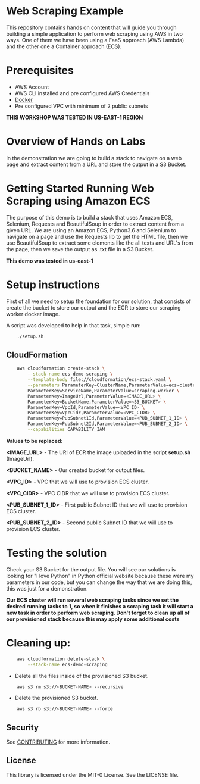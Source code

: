 # Web Scraping Example

This repository contains hands on content that will guide you through building a simple application to perform web scraping using AWS in two ways. One of them we have been using a FaaS approach (AWS Lambda) and the other one a Container approach (ECS).

# Prerequisites

- AWS Account
- AWS CLI installed and pre configured AWS Credentials
- [Docker](https://docs.docker.com/get-docker/)
- Pre configured VPC with minimum of 2 public subnets

**THIS WORKSHOP WAS TESTED IN US-EAST-1 REGION**

# Overview of Hands on Labs

In the demonstration we are going to build a stack to navigate on a web page and extract content from a URL and store the output in a S3 Bucket.

# Getting Started Running Web Scraping using Amazon ECS

The purpose of this demo is to build a stack that uses Amazon ECS, Selenium, Requests and BeautifulSoup in order to extract content from a given URL. We are using an Amazon ECS, Python3.6 and Selenium to navigate on a page and use the Requests lib to get the HTML file, then we use BeautifulSoup to extract some elements like the all texts and URL's from the page, then we save the output as .txt file in a S3 Bucket.

**This demo was tested in us-east-1**

# Setup instructions

First of all we need to setup the foundation for our solution, that consists of create the bucket to store our output and the ECR to store our scraping worker docker image.

A script was developed to help in that task, simple run:

```bash
    ./setup.sh
```

## CloudFormation
```bash
    aws cloudformation create-stack \
        --stack-name ecs-demo-scraping \
        --template-body file://cloudformation/ecs-stack.yaml \
        --parameters ParameterKey=ClusterName,ParameterValue=ecs-cluster-demo \
        ParameterKey=ServiceName,ParameterValue=scraping-worker \
        ParameterKey=ImageUrl,ParameterValue=<IMAGE_URL> \
        ParameterKey=BucketName,ParameterValue=<S3_BUCKET> \
        ParameterKey=VpcId,ParameterValue=<VPC_ID> \
        ParameterKey=VpcCidr,ParameterValue=<VPC_CIDR> \
        ParameterKey=PubSubnet1Id,ParameterValue=<PUB_SUBNET_1_ID> \
        ParameterKey=PubSubnet2Id,ParameterValue=<PUB_SUBNET_2_ID> \
        --capabilities CAPABILITY_IAM
```

**Values to be replaced:**

**<IMAGE_URL>** - The URI of ECR the image uploaded in the script **setup.sh** (ImageUrl).

**<BUCKET_NAME>** - Our created bucket for output files.

**<VPC_ID>** - VPC that we will use to provision ECS cluster.

**<VPC_CIDR>** - VPC CIDR that we will use to provision ECS cluster.

**<PUB_SUBNET_1_ID>** - First public Subnet ID that we will use to provision ECS cluster.

**<PUB_SUBNET_2_ID>** - Second public Subnet ID that we will use to provision ECS cluster.


# Testing the solution

Check your S3 Bucket for the output file. You will see our solutions is looking for "I love Python" in Python official website because these were my parameters in our code, but you can change the way that we are doing this, this was just for a demonstration. 
    
**Our ECS cluster will run several web scraping tasks since we set the desired running tasks to 1, so when it finishes a scraping task it will start a new task in order to perform web scraping. Don't forget to clean up all of our provisioned stack because this may apply some additional costs**

# Cleaning up:

```bash
    aws cloudformation delete-stack \
        --stack-name ecs-demo-scraping
```

- Delete all the files inside of the provisioned S3 bucket.

```bash
    aws s3 rm s3://<BUCKET-NAME> --recursive
```

- Delete the provisioned S3 bucket.

```bash
    aws s3 rb s3://<BUCKET-NAME> --force
```

## Security

See [CONTRIBUTING](CONTRIBUTING.md#security-issue-notifications) for more information.

## License

This library is licensed under the MIT-0 License. See the LICENSE file.
